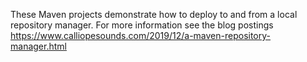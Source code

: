 These Maven projects demonstrate how to deploy to and from a local repository manager. 
For more information see the blog postings https://www.calliopesounds.com/2019/12/a-maven-repository-manager.html

